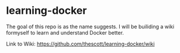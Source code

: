 # learning-docker

The goal of this repo is as the name suggests.  I will be builiding a wiki formyself to learn and understand Docker better. 

Link to Wiki: https://github.com/thescott/learning-docker/wiki
